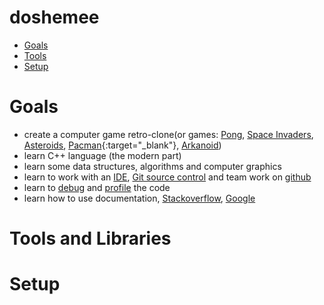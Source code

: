 # doshemee

- [Goals](#goals)
- [Tools](#tools-and-libraries)
- [Setup](#setup)

# Goals
* create a computer game retro-clone(or games: [Pong](https://en.wikipedia.org/wiki/Pong), [Space Invaders](https://en.wikipedia.org/wiki/Space_Invaders), [Asteroids](https://en.wikipedia.org/wiki/Asteroids_%28video_game%29), [Pacman](https://en.wikipedia.org/wiki/Pac-Man){:target="_blank"}, [Arkanoid](https://en.wikipedia.org/wiki/Arkanoid))
* learn C++ language (the modern part)
* learn some data structures, algorithms and computer graphics
* learn to work with an [IDE](https://en.wikipedia.org/wiki/Integrated_development_environment), [Git source control](https://en.wikipedia.org/wiki/Git) and team work on [github](https://github.com/)
* learn to [debug](https://en.wikipedia.org/wiki/Debugging) and [profile](https://en.wikipedia.org/wiki/Profiling_%28computer_programming%29) the code
* learn how to use documentation, [Stackoverflow](https://stackoverflow.com/), [Google](https://google.com/)

# Tools and Libraries

# Setup
